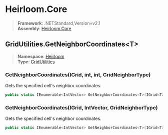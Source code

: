 # Heirloom.Core

> **Framework**: .NETStandard,Version=v2.1  
> **Assembly**: [Heirloom.Core][0]  

## GridUtilities.GetNeighborCoordinates\<T>

> **Namespace**: [Heirloom][0]  
> **Type**: [GridUtilities][1]  

### GetNeighborCoordinates<T>(IGrid<T>, int, int, GridNeighborType)

Gets the specified cell's neighbor coordinates.

```cs
public static IEnumerable<IntVector> GetNeighborCoordinates<T>(IGrid<T> grid, int x, int y, GridNeighborType neighborType = Axis)
```

### GetNeighborCoordinates<T>(IGrid<T>, IntVector, GridNeighborType)

Gets the specified cell's neighbor coordinates.

```cs
public static IEnumerable<IntVector> GetNeighborCoordinates<T>(IGrid<T> grid, IntVector co, GridNeighborType neighborType = Axis)
```

[0]: ../Heirloom.Core.md
[1]: Heirloom.GridUtilities.md
